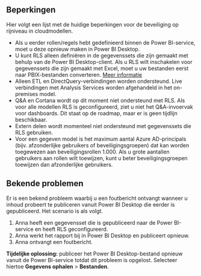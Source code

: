 ## <a name="limitations"></a>Beperkingen
Hier volgt een lijst met de huidige beperkingen voor de beveiliging op rijniveau in cloudmodellen.

* Als u eerder rollen/regels hebt gedefinieerd binnen de Power BI-service, moet u deze opnieuw maken in Power BI Desktop.
* U kunt RLS alleen definiëren in de gegevenssets die zijn gemaakt met behulp van de Power BI Desktop-client. Als u RLS wilt inschakelen voor gegevenssets die zijn gemaakt met Excel, moet u uw bestanden eerst naar PBIX-bestanden converteren. [Meer informatie](../desktop-import-excel-workbooks.md)
* Alleen ETL en DirectQuery-verbindingen worden ondersteund. Live verbindingen met Analysis Services worden afgehandeld in het on-premises model.
* Q&A en Cortana wordt op dit moment niet ondersteund met RLS. Als voor alle modellen RLS is geconfigureerd, ziet u niet het Q&A-invoervak voor dashboards. Dit staat op de roadmap, maar er is geen tijdlijn beschikbaar.
* Extern delen wordt momenteel niet ondersteund met gegevenssets die RLS gebruiken.
* Voor een gegeven model is het maximum aantal Azure AD-principals (bijv. afzonderlijke gebruikers of beveiligingsgroepen) dat kan worden toegewezen aan beveiligingsrollen 1.000. Als u grote aantallen gebruikers aan rollen wilt toewijzen, kunt u beter beveiligingsgroepen toewijzen dan afzonderlijke gebruikers.

## <a name="known-issues"></a>Bekende problemen
Er is een bekend probleem waarbij u een foutbericht ontvangt wanneer u inhoud probeert te publiceren vanuit Power BI Desktop die eerder is gepubliceerd. Het scenario is als volgt.

1. Anna heeft een gegevensset die is gepubliceerd naar de Power BI-service en heeft RLS geconfigureerd.
2. Anna werkt het rapport bij in Power BI Desktop en publiceert opnieuw.
3. Anna ontvangt een foutbericht.

**Tijdelijke oplossing:** publiceer het Power BI Desktop-bestand opnieuw vanuit de Power BI-service totdat dit probleem is opgelost. Selecteer hiertoe **Gegevens ophalen** > **Bestanden**. 

